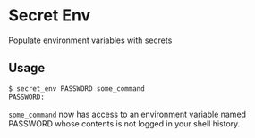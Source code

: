 # Secret Env
Populate environment variables with secrets

## Usage 

```bash
$ secret_env PASSWORD some_command
PASSWORD: 
```

`some_command` now has access to an environment variable named PASSWORD whose contents 
is not logged in your shell history.
